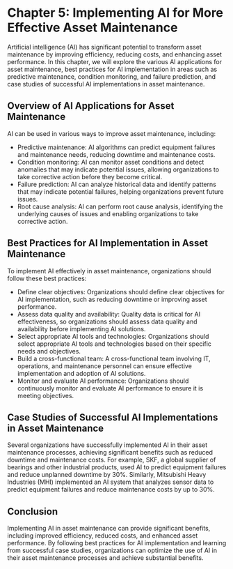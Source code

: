Chapter 5: Implementing AI for More Effective Asset Maintenance
===============================================================

Artificial intelligence (AI) has significant potential to transform asset maintenance by improving efficiency, reducing costs, and enhancing asset performance. In this chapter, we will explore the various AI applications for asset maintenance, best practices for AI implementation in areas such as predictive maintenance, condition monitoring, and failure prediction, and case studies of successful AI implementations in asset maintenance.

Overview of AI Applications for Asset Maintenance
-------------------------------------------------

AI can be used in various ways to improve asset maintenance, including:

* Predictive maintenance: AI algorithms can predict equipment failures and maintenance needs, reducing downtime and maintenance costs.
* Condition monitoring: AI can monitor asset conditions and detect anomalies that may indicate potential issues, allowing organizations to take corrective action before they become critical.
* Failure prediction: AI can analyze historical data and identify patterns that may indicate potential failures, helping organizations prevent future issues.
* Root cause analysis: AI can perform root cause analysis, identifying the underlying causes of issues and enabling organizations to take corrective action.

Best Practices for AI Implementation in Asset Maintenance
---------------------------------------------------------

To implement AI effectively in asset maintenance, organizations should follow these best practices:

* Define clear objectives: Organizations should define clear objectives for AI implementation, such as reducing downtime or improving asset performance.
* Assess data quality and availability: Quality data is critical for AI effectiveness, so organizations should assess data quality and availability before implementing AI solutions.
* Select appropriate AI tools and technologies: Organizations should select appropriate AI tools and technologies based on their specific needs and objectives.
* Build a cross-functional team: A cross-functional team involving IT, operations, and maintenance personnel can ensure effective implementation and adoption of AI solutions.
* Monitor and evaluate AI performance: Organizations should continuously monitor and evaluate AI performance to ensure it is meeting objectives.

Case Studies of Successful AI Implementations in Asset Maintenance
------------------------------------------------------------------

Several organizations have successfully implemented AI in their asset maintenance processes, achieving significant benefits such as reduced downtime and maintenance costs. For example, SKF, a global supplier of bearings and other industrial products, used AI to predict equipment failures and reduce unplanned downtime by 30%. Similarly, Mitsubishi Heavy Industries (MHI) implemented an AI system that analyzes sensor data to predict equipment failures and reduce maintenance costs by up to 30%.

Conclusion
----------

Implementing AI in asset maintenance can provide significant benefits, including improved efficiency, reduced costs, and enhanced asset performance. By following best practices for AI implementation and learning from successful case studies, organizations can optimize the use of AI in their asset maintenance processes and achieve substantial benefits.

